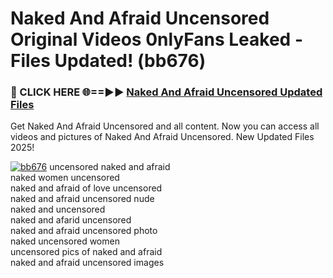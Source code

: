 # Naked And Afraid Uncensored Original Videos 0nlyFans Leaked - Files Updated! (bb676)

<h3>🔴 CLICK HERE 🌐==►► <a href="https://tinyurl.com/up5wt9bj" rel="nofollow">Naked And Afraid Uncensored Updated Files</a></h3>

Get Naked And Afraid Uncensored and all content. Now you can access all videos and pictures of Naked And Afraid Uncensored. New Updated Files 2025!

[![bb676](https://i.imgur.com/ABiUzMV.gif)](https://tinyurl.com/up5wt9bj)
uncensored naked and afraid<br>
naked women uncensored<br>
naked and afraid of love uncensored<br>
naked and afraid uncensored nude<br>
naked and uncensored<br>
naked and afarid uncensored<br>
naked and afraid uncensored photo<br>
naked uncensored women<br>
uncensored pics of naked and afraid<br>
naked and afraid uncensored images